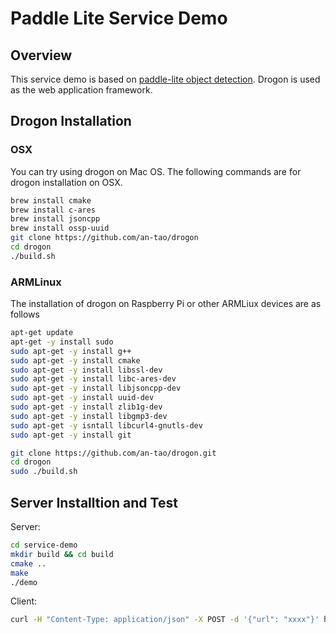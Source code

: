 # Paddle Lite Service Demo

## Overview

This service demo is based on [paddle-lite object detection](https://github.com/PaddlePaddle/Paddle-Lite-Demo/tree/master/PaddleLite-armlinux-demo/object_detection_demo). Drogon is used as the web application framework.

## Drogon Installation

### OSX
You can try using drogon on Mac OS. The following commands are for drogon installation on OSX.
``` bash
brew install cmake
brew install c-ares
brew install jsoncpp
brew install ossp-uuid
git clone https://github.com/an-tao/drogon
cd drogon
./build.sh
```

### ARMLinux
The installation of drogon on Raspberry Pi or other ARMLiux devices are as follows
``` bash
apt-get update
apt-get -y install sudo
sudo apt-get -y install g++
sudo apt-get -y install cmake
sudo apt-get -y install libssl-dev
sudo apt-get -y install libc-ares-dev
sudo apt-get -y install libjsoncpp-dev
sudo apt-get -y install uuid-dev
sudo apt-get -y install zlib1g-dev
sudo apt-get -y install libgmp3-dev
sudo apt-get -y isntall libcurl4-gnutls-dev
sudo apt-get -y install git

git clone https://github.com/an-tao/drogon.git
cd drogon 
sudo ./build.sh
```

## Server Installtion and Test
Server:
``` bash
cd service-demo
mkdir build && cd build
cmake ..
make
./demo
```

Client:
``` bash
curl -H "Content-Type: application/json" -X POST -d '{"url": "xxxx"}' http://0.0.0.0:8080
```
